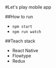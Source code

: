 #Let's play mobile app

##How to run
- `npm start`
- `npm run watch`

##Teach stack
- React Native
- Flowtype
- Redux